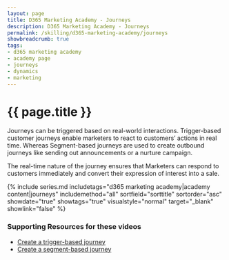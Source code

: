 ```yaml
---
layout: page
title: D365 Marketing Academy - Journeys
description: D365 Marketing Academy - Journeys
permalink: /skilling/d365-marketing-academy/journeys
showbreadcrumb: true
tags: 
- d365 marketing academy
- academy page
- journeys
- dynamics
- marketing
---
```


# {{ page.title }}

Journeys can be triggered based on real-world interactions. Trigger-based customer journeys enable marketers to react to customers’ actions in real time. Whereas Segment-based journeys are used to create outbound journeys like sending out announcements or a nurture campaign. 

The real-time nature of the journey ensures that Marketers can respond to customers immediately and convert their expression of interest into a sale.
 
 {% include series.md 
    includetags="d365 marketing academy|academy content|journeys" includemethod="all" 
    sortfield="sorttitle" sortorder="asc" showdate="true" showtags="true" 
    visualstyle="normal" target="_blank" showlink="false"
%}

### Supporting Resources for these videos

* <a href="https://learn.microsoft.com/en-us/dynamics365/marketing/real-time-marketing-trigger-based-journey" target="_blank">Create a trigger-based journey
* <a href="https://learn.microsoft.com/en-us/dynamics365/marketing/real-time-marketing-segment-based-journey" target="_blank">Create a segment-based journey
